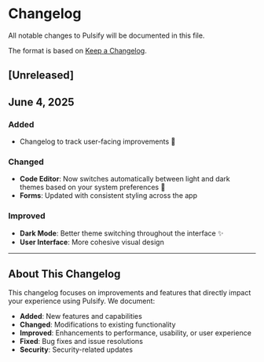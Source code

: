 # Changelog

All notable changes to Pulsify will be documented in this file.

The format is based on [Keep a Changelog](https://keepachangelog.com/en/1.0.0/).

## [Unreleased]

## June 4, 2025

### Added
- Changelog to track user-facing improvements 📝

### Changed
- **Code Editor**: Now switches automatically between light and dark themes based on your system preferences 🌙
- **Forms**: Updated with consistent styling across the app

### Improved  
- **Dark Mode**: Better theme switching throughout the interface ✨
- **User Interface**: More cohesive visual design

---

## About This Changelog

This changelog focuses on improvements and features that directly impact your experience using Pulsify. We document:

- **Added**: New features and capabilities
- **Changed**: Modifications to existing functionality  
- **Improved**: Enhancements to performance, usability, or user experience
- **Fixed**: Bug fixes and issue resolutions
- **Security**: Security-related updates
